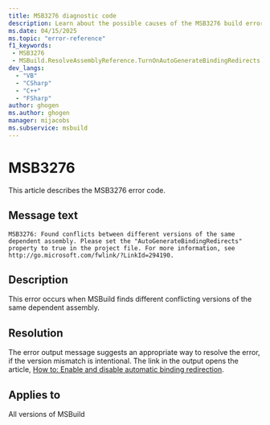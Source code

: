 ```yaml
---
title: MSB3276 diagnostic code
description: Learn about the possible causes of the MSB3276 build error and get troubleshooting tips.
ms.date: 04/15/2025
ms.topic: "error-reference"
f1_keywords:
 - MSB3276
 - MSBuild.ResolveAssemblyReference.TurnOnAutoGenerateBindingRedirects
dev_langs:
  - "VB"
  - "CSharp"
  - "C++"
  - "FSharp"
author: ghogen
ms.author: ghogen
manager: mijacobs
ms.subservice: msbuild
---
```

# MSB3276

This article describes the MSB3276 error code.

## Message text

`MSB3276: Found conflicts between different versions of the same dependent assembly. Please set the "AutoGenerateBindingRedirects" property to true in the project file. For more information, see http://go.microsoft.com/fwlink/?LinkId=294190.`

## Description

This error occurs when MSBuild finds different conflicting versions of the same dependent assembly.

## Resolution

The error output message suggests an appropriate way to resolve the error, if the version mismatch is intentional. The link in the output opens the article, [How to: Enable and disable automatic binding redirection](/dotnet/framework/configure-apps/how-to-enable-and-disable-automatic-binding-redirection).

## Applies to

All versions of MSBuild